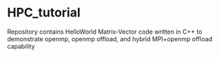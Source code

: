 # HPC_tutorial
Repository contains HelloWorld Matrix-Vector code written in C++ to demonstrate openmp, openmp offload, and hybrid MPI+openmp offload capability
